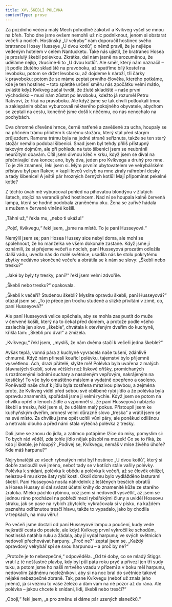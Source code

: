 ```yaml
---
title: XV\.ŠKEBLÍ POLÉVKA
contentType: prose
---
```


Za pozdního večera malý Mech pohodlně zakotvil a Kvíkveg vyšel se mnou na břeh. Toho dne jsme ovšem nemohli už nic podniknout, jenom si obstarat večeři a nocleh. Hostinský „U velryby“ nám doporučil hostinec svého bratrance Hosey Husseye „U dvou kotlů“, o němž pravil, že je nejlépe vedeným hotelem v celém Nantucketu. Také nás ujistil, že bratranec Hosea je proslulý škeblí polévkou. Zkrátka, dal nám jasně na srozuměnou, že uděláme nejlíp, zkusíme-li to „U dvou kotlů“. Ale směr, který nám naznačil – jít podle žlutého skladiště na pravoboku, až spatříme bílý kostel na levoboku, potom se držet levoboku, až dojdeme k nároží, tři čárky k pravoboku; potom že se máme zeptat prvního člověka, kterého potkáme, kde je ten hostinec – toto spletité určení směru nás zpočátku velmi mátlo, zvláště když Kvíkveg začal tvrdit, že žluté skladiště – naše první východisko – musí nám zůstat po levoboku, kdežto já rozuměl Petru Rakvovi, že říká na pravoboku. Ale když jsme se tak chvíli potloukali tmou a zaklepáním občas vyburcovali některého pokojného obyvatele, abychom se zeptali na cestu, konečně jsme došli k něčemu, co nás nenechalo na pochybách.

Dva ohromné dřevěné hrnce, černě natřené a zavěšené za ucha, houpaly se na příčném trámu přibitém k starému stožáru, který stál před starým průjezdem. Ramena trámu byla na jedné straně seříznuta, takže se ten starý stožár nemálo podobal šibenici. Snad jsem byl tehdy příliš přístupný takovým dojmům, ale při pohledu na tuto šibenici jsem se neubránil neurčitým obavám. Cítil jsem divnou křeč v krku, když jsem se díval na přečnívající dva konce; ano, byly dva, jeden pro Kvíkvega a druhý pro mne. To je zlé znamení, řekl jsem si. Mým prvním ubytovatelem ve velrybářském přístavu byl pan Rakev; v kapli lovců velryb na mne zíraly náhrobní desky a tady šibenice! A ještě pár hrozných černých kotlů! Mají připomínat pekelné kotle?

Z těchto úvah mě vyburcoval pohled na pihovatou blondýnu v žlutých šatech, stojící na verandě před hostincem. Nad ní se houpala kalně červená lampa, která se hodně podobala zraněnému oku. Žena se zuřivě hádala s mužem v červené vlněné košili.

„Táhni už,“ řekla mu, „nebo ti ukážu!“

„Pojď, Kvíkvegu,“ řekl jsem, „jsme na místě. To je paní Husseyová.“

Nemýlil jsem se; pan Hosea Hussey sice nebyl doma, ale mohl se spolehnout, že ho manželka ve všem dokonale zastane. Když jsme jí oznámili, že si přejeme večeři a nocleh, paní Husseyová prozatím odložila další vádu, uvedla nás do malé světnice, usadila nás ke stolu pokrytému zbytky nedávno skončené večeře a obrátila se k nám se slovy: „Škebli nebo tresku?“

„Jaké by byly ty tresky, paní?“ řekl jsem velmi zdvořile.

„Škebli nebo tresku?“ opakovala.

„Škebli k večeři? Studenou škebli? Myslíte opravdu škebli, paní Husseyová?“ otázal jsem se. „To je přece jen trochu studené a slizké přivítání v zimě, co, paní Husseyová?“

Ale paní Husseyová velice spěchala, aby se mohla zas pustit do muže v červené košili, který na to čekal před domem, a protože podle všeho zaslechla jen slovo „škeble“, chvátala k otevřeným dveřím do kuchyně, křikla tam: „Škebli pro dva!“ a zmizela.

„Kvíkvegu,“ řekl jsem, „myslíš, že nám dvěma stačí k večeři jedna škeble?“

Avšak teplá, vonná pára z kuchyně vyvracela naše tušení, zdánlivě chmurné. Když nám přinesli kouřící polévku, tajemství bylo příjemně vysvětleno. Ach, drazí přátelé, slyšte mě! Polévka byla uvařena z malých šťavnatých škeblí, sotva větších než lískové oříšky, promíchaných s rozdrcenými lodními suchary a nasoleným vepřovým, nakrájeným na kostičky! To vše bylo omaštěno máslem a vydatně opepřeno a osoleno. Poněvadž naše chuť k jídlu byla zostřena mrazivou plavbou, a zejména proto, že Kvíkveg viděl před sebou své oblíbené rybí jídlo a že polévka byla opravdu znamenitá, spořádali jsme ji velmi rychle. Když jsem se potom na chvilku opřel o lenoch židle a vzpomněl si, že paní Husseyová nabízela škebli a tresku, řekl jsem si, že udělám malý pokus. Přistoupil jsem ke kuchyňským dveřím, pronesl velmi důrazně slovo „treska“ a vrátil jsem se na své místo. Za chvilku jsme opět ucítili vůni páry, ale poněkud odlišnou a netrvalo dlouho a před námi stála výtečná polévka z tresky.

Dali jsme se znovu do jídla, a zatímco potápíme lžíce do mísy, pomyslím si: To bych rád věděl, zda tohle jídlo nějak působí na mozek! Co se to říká, že kdo jí škeble, je hloupý? „Podívej se, Kvíkvegu, nemáš v míse živého úhoře? Kde máš harpunu?“

Nejrybnatější ze všech rybnatých míst byl hostinec „U dvou kotlů“, který si dobře zasloužil své jméno, neboť tady se v kotlích stále vařily polévky. Polévka k snídani, polévka k obědu a polévka k večeři, až se člověk ohlížel, nelezou-li mu skrze šaty rybí kosti. Okolí domu bylo vydlážděno lasturami škeblí. Paní Husseyová nosila náhrdelník z leštěných tresčích obratlů a Hosea Hussey si dal svázat účetní knihy do znamenité kůže ze starého žraloka. Mléko páchlo rybinou, což jsem si nedovedl vysvětlit, až jsem se jednou ráno procházel na pobřeží mezi rybářskými čluny a uviděl Hoseovu straku, jak se pase na rybích zbytcích; vykračovala si v písku, na každém paznehtu odříznutou tresčí hlavu, takže to vypadalo, jako by chodila v trepkách, na mou věru!

Po večeři jsme dostali od paní Husseyové lampu a poučení, kudy vede nejkratší cesta do postele, ale když Kvíkveg první vykročil ke schodům, hostinská natáhla ruku a žádala, aby jí vydal harpunu; ve svých světnicích nedovolí přechovávat harpuny. „Proč ne?“ zeptal jsem se. „Každý opravdový velrybář spí se svou harpunou – a proč by ne?“

„Protože je to nebezpečné,“ odpověděla. „Od té doby, co se mladý Stiggs vrátil z té nešťastné plavby, kdy byl půl páta roku pryč a přivezl jen tři sudy tuku, a potom jsme ho našli mrtvého vzadu v přízemí a v boku měl harpunu, nedovolím žádnému nocležníkovi, aby si na noc bral do světnice takové nějaké nebezpečné zbraně. Tak, pane Kvíkvegu (neboť už znala jeho jméno), já si vezmu to vaše železo a dám vám na ně pozor až do rána. Ale polévka – jakou chcete k snídani, lidi, škeblí nebo tresčí?“

„Obojí,“ řekl jsem, „a pro změnu si dáme pár uzených slanečků.“
